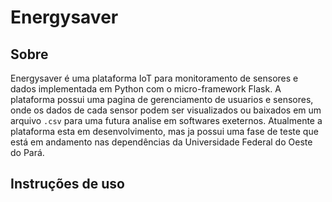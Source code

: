# Energysaver

## Sobre
Energysaver é uma plataforma IoT para monitoramento de sensores e dados implementada em Python com o micro-framework Flask. A plataforma possui uma pagina de gerenciamento de usuarios e sensores, onde os dados de cada sensor podem ser visualizados ou baixados em um arquivo `.csv` para uma futura analise em softwares exeternos. Atualmente a plataforma esta em desenvolvimento, mas ja possui uma fase de teste que está em andamento nas dependências da Universidade Federal do Oeste do Pará.

## Instruções de uso


